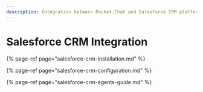 ```yaml
---
description: Integration between Rocket.Chat and Salesforce CRM platform.
---
```


# Salesforce CRM Integration



{% page-ref page="salesforce-crm-installation.md" %}

{% page-ref page="salesforce-crm-configuration.md" %}

{% page-ref page="salesforce-crm-agents-guide.md" %}



